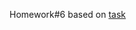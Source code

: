 Homework#6 based on [task](https://github.com/evolution-gaming/typescript-bootcamp/tree/main/homeworks/06-advanced-redux)
